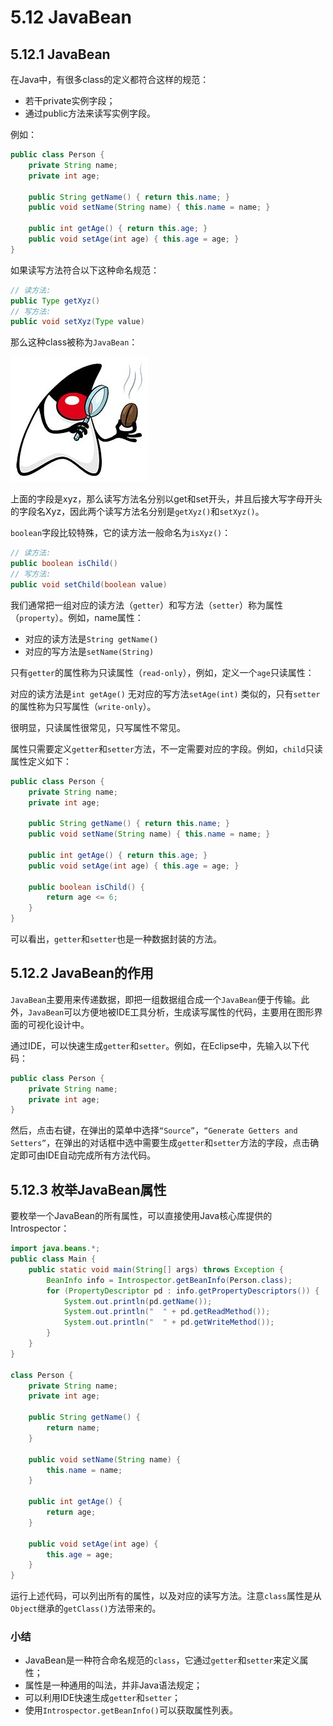 # 5.12 JavaBean

## 5.12.1 JavaBean

在Java中，有很多class的定义都符合这样的规范：

- 若干private实例字段；
- 通过public方法来读写实例字段。

例如：

```java
public class Person {
    private String name;
    private int age;

    public String getName() { return this.name; }
    public void setName(String name) { this.name = name; }

    public int getAge() { return this.age; }
    public void setAge(int age) { this.age = age; }
}
```

如果读写方法符合以下这种命名规范：

```java
// 读方法:
public Type getXyz()
// 写方法:
public void setXyz(Type value)
```

那么这种class被称为`JavaBean`：

![](./img/12.1.jpg)

上面的字段是xyz，那么读写方法名分别以get和set开头，并且后接大写字母开头的字段名Xyz，因此两个读写方法名分别是`getXyz()`和`setXyz()`。

`boolean`字段比较特殊，它的读方法一般命名为`isXyz()`：

```java
// 读方法:
public boolean isChild()
// 写方法:
public void setChild(boolean value)
```

我们通常把一组对应的读方法（`getter`）和写方法（`setter`）称为属性（`property`）。例如，name属性：

- 对应的读方法是`String getName()`
- 对应的写方法是`setName(String)`

只有`getter`的属性称为只读属性（`read-only`），例如，定义一个`age`只读属性：

对应的读方法是`int getAge()`
无对应的写方法`setAge(int)`
类似的，只有`setter`的属性称为只写属性（`write-only`）。

很明显，只读属性很常见，只写属性不常见。

属性只需要定义`getter`和`setter`方法，不一定需要对应的字段。例如，`child`只读属性定义如下：

```java
public class Person {
    private String name;
    private int age;

    public String getName() { return this.name; }
    public void setName(String name) { this.name = name; }

    public int getAge() { return this.age; }
    public void setAge(int age) { this.age = age; }

    public boolean isChild() {
        return age <= 6;
    }
}
```

可以看出，`getter`和`setter`也是一种数据封装的方法。

## 5.12.2 JavaBean的作用
`JavaBean`主要用来传递数据，即把一组数据组合成一个`JavaBean`便于传输。此外，`JavaBean`可以方便地被IDE工具分析，生成读写属性的代码，主要用在图形界面的可视化设计中。

通过IDE，可以快速生成`getter`和`setter`。例如，在Eclipse中，先输入以下代码：

```java
public class Person {
    private String name;
    private int age;
}
```

然后，点击右键，在弹出的菜单中选择`“Source”`，`“Generate Getters and Setters”`，在弹出的对话框中选中需要生成`getter`和`setter`方法的字段，点击确定即可由IDE自动完成所有方法代码。

## 5.12.3 枚举JavaBean属性
要枚举一个JavaBean的所有属性，可以直接使用Java核心库提供的Introspector：

```java
import java.beans.*;
public class Main {
    public static void main(String[] args) throws Exception {
        BeanInfo info = Introspector.getBeanInfo(Person.class);
        for (PropertyDescriptor pd : info.getPropertyDescriptors()) {
            System.out.println(pd.getName());
            System.out.println("  " + pd.getReadMethod());
            System.out.println("  " + pd.getWriteMethod());
        }
    }
}

class Person {
    private String name;
    private int age;

    public String getName() {
        return name;
    }

    public void setName(String name) {
        this.name = name;
    }

    public int getAge() {
        return age;
    }

    public void setAge(int age) {
        this.age = age;
    }
}
```

运行上述代码，可以列出所有的属性，以及对应的读写方法。注意`class`属性是从`Object`继承的`getClass()`方法带来的。

### 小结
- JavaBean是一种符合命名规范的`class`，它通过`getter`和`setter`来定义属性；
- 属性是一种通用的叫法，并非Java语法规定；
- 可以利用IDE快速生成`getter`和`setter`；
- 使用`Introspector.getBeanInfo()`可以获取属性列表。